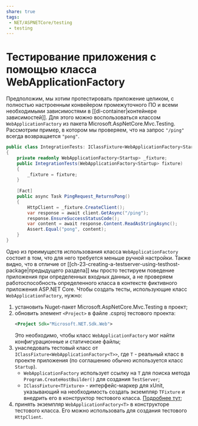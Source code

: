 ```yaml
---
share: true
tags:
 - NET/ASPNETCore/testing
 - testing
---
```

# Тестирование приложения с помощью класса WebApplicationFactory
Предположим, мы хотим протестировать приложение целиком, с полностью настроенным конвейером промежуточного ПО и всеми необходимыми зависимостями в [[di-container|контейнере зависимостей]]. Для этого можно воспользоваться классом `WebApplicationFactory` из пакета Microsoft.AspNetCore.Mvc.Testing.
Рассмотрим пример, в котором мы проверяем, что на запрос `"/ping"` всегда возвращается `"pong"`.
```csharp
public class IntegrationTests: IClassFixture<WebApplicationFactory<Startup>>
{
	private readonly WebApplicationFactory<Startup> _fixture;
	public IntegrationTests(WebApplicationFactory<Startup> fixture)
	{
		_fixture = fixture;
	}
	
	[Fact]
	public async Task PingRequest_ReturnsPong()
	{
		HttpClient = _fixture.CreateClient();
		var response = await client.GetAsync("/ping");
		response.EnsureSuccessStatusCode();
		var content = await response.Content.ReadAsStringAsync();
		Assert.Equal("pong", content);
	}
}
```
Одно из преимуществ использования класса `WebApplicationFactory` состоит в том, что для него требуется меньше ручной настройки.
Также видно, что в отличие от [[ch-23-creating-a-testserver-using-testhost-package|предыдущего раздела]] мы просто тестируем поведение приложения при определенных входных данных, а не проверяем работоспособность определенного класса в контексте фиктивного приложения ASP.NET Core.
Чтобы создать тесты, использующие класс `WebApplicationFactory`, нужно:
1. установить Nuget-пакет Microsoft.AspNetCore.Mvc.Testing в проект;
2. обновить элемент `<Project>` в файле .csproj тестового проекта:
	```xml
	<Project Sdk="Microsoft.NET.Sdk.Web">
	```
	Это необходимо, чтобы класс `WebApplicationFactory` мог найти конфигурационные и статические файлы;
3. унаследовать тестовый класс от `IClassFixture<WebApplicationFactory<T>>`, где `T` - реальный класс в проекте приложения (по соглашению обычно используется класс `Startup`).
	-  `WebApplicationFactory` использует ссылку на `T` для поиска метода `Program.CreateHostBuilder()` для создания `TestServer`;
	-  `IClassFixture<TFixture>` - интерфейс-маркер для xUnit, указывающий на необходимость создать экземпляр `TFixture` и внедрить его в конструктор тестового класса. [Подробнее тут](https://xunit.net/docs/shared-context);
4. принять экземпляр `WebApplicationFactory<T>` в конструкторе тестового класса. Его можно использовать для создания тестового `HttpClient`.